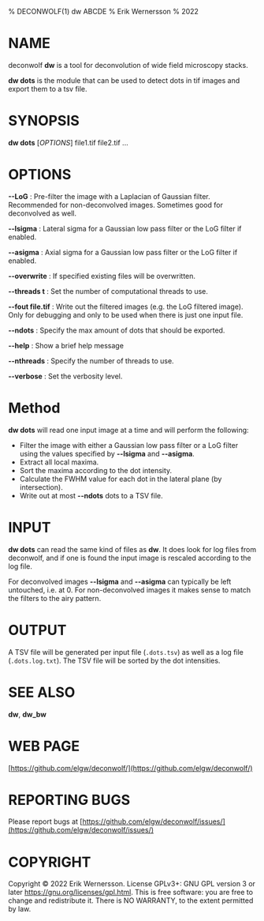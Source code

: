 % DECONWOLF(1) dw ABCDE
% Erik Wernersson
% 2022

# NAME
deconwolf **dw** is a tool for deconvolution of wide field microscopy
stacks.

**dw dots** is the module that can be used to detect dots in tif
images and export them to a tsv file.

# SYNOPSIS

**dw dots** [*OPTIONS*] file1.tif file2.tif ...

# OPTIONS
**\--LoG**
: Pre-filter the image with a Laplacian of Gaussian
  filter. Recommended for non-deconvolved images. Sometimes good for
  deconvolved as well.

**\--lsigma**
: Lateral sigma for a Gaussian low pass filter or the LoG filter if enabled.

**\--asigma**
: Axial sigma for a Gaussian low pass filter or the LoG filter if enabled.

**\--overwrite**
: If specified existing files will be overwritten.

**\--threads t**
: Set the number of computational threads to use.

**\--fout file.tif**
: Write out the filtered images (e.g. the LoG filtered image). Only
  for debugging and only to be used when there is just one input file.

**\--ndots**
: Specify the max amount of dots that should be exported.

**\--help**
: Show a brief help message

**\--nthreads**
: Specify the number of threads to use.

**\--verbose**
: Set the verbosity level.

# Method
**dw dots** will read one input image at a time and will perform the following:

 - Filter the image with either a Gaussian low pass filter or a LoG
  filter using the values specified by **\--lsigma** and **\--asigma**.
 - Extract all local maxima.
 - Sort the maxima according to the dot intensity.
 - Calculate the FWHM value for each dot in the lateral plane (by
   intersection).
 - Write out at most **\--ndots** dots to a TSV file.

# INPUT
**dw dots** can read the same kind of files as **dw**. It does look
for log files from deconwolf, and if one is found the input image is
rescaled according to the log file.

For deconvolved images **\--lsigma** and **\--asigma** can typically
be left untouched, i.e. at 0. For non-deconvolved images it makes
sense to match the filters to the airy pattern.

# OUTPUT
A TSV file will be generated per input file (`.dots.tsv`) as well as a
log file (`.dots.log.txt`). The TSV file will be sorted by the dot intensities.

# SEE ALSO
**dw**, **dw_bw**

# WEB PAGE
[https://github.com/elgw/deconwolf/](https://github.com/elgw/deconwolf/)

# REPORTING BUGS
Please report bugs at
[https://github.com/elgw/deconwolf/issues/](https://github.com/elgw/deconwolf/issues/)

# COPYRIGHT
Copyright © 2022 Erik Wernersson.  License GPLv3+: GNU GPL version 3 or later
<https://gnu.org/licenses/gpl.html>.
This is free software: you are free to change and redistribute it.  There is NO WARRANTY, to the
extent permitted by law.
